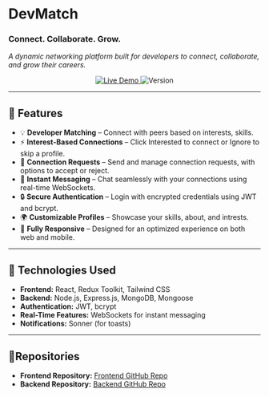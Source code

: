 # DevMatch
### Connect. Collaborate. Grow.
_A dynamic networking platform built for developers to connect, collaborate, and grow their careers._

<p align="center">
  <a href="https://www.devmatch.site/login" target="_blank">
    <img src="https://img.shields.io/badge/Live%20Website-black?style=for-the-badge&logo=vercel" alt="Live Demo" />
  </a>
  <a>
    <img src="https://img.shields.io/badge/version-1.0.0-blue?style=for-the-badge" alt="Version">
  </a>
</p>

---

## 🌟 Features

- 💡 **Developer Matching** – Connect with peers based on interests, skills.
- ⚡ **Interest-Based Connections** – Click Interested to connect or Ignore to skip a profile.
- 📩 **Connection Requests** – Send and manage connection requests, with options to accept or reject.
- 💬 **Instant Messaging** – Chat seamlessly with your connections using real-time WebSockets.
- 🔒 **Secure Authentication** – Login with encrypted credentials using JWT and bcrypt.
- 🌍 **Customizable Profiles** – Showcase your skills, about, and intrests.
- 📱 **Fully Responsive** – Designed for an optimized experience on both web and mobile.

---

## 🔧 Technologies Used

- **Frontend:** React, Redux Toolkit, Tailwind CSS
- **Backend:** Node.js, Express.js, MongoDB, Mongoose
- **Authentication:** JWT, bcrypt
- **Real-Time Features:** WebSockets for instant messaging
- **Notifications:** Sonner (for toasts)
---

##  📂Repositories
- **Frontend Repository:** [Frontend GitHub Repo](https://github.com/GautamSharma03/DevMatch-web)
- **Backend Repository:** [Backend GitHub Repo](https://github.com/GautamSharma03/DevMatch)
